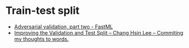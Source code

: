 # Train-test split

* [Adversarial validation, part two - FastML](http://fastml.com/adversarial-validation-part-two/)
* [Improving the Validation and Test Split – Chang Hsin Lee – Commiting my thoughts to words.](https://changhsinlee.com/better-validation-test/)

